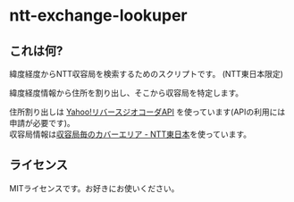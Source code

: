 # ntt-exchange-lookuper
## これは何?
緯度経度からNTT収容局を検索するためのスクリプトです。  (NTT東日本限定)

緯度経度情報から住所を割り出し、そこから収容局を特定します。  

住所割り出しは [Yahoo!リバースジオコーダAPI](http://developer.yahoo.co.jp/webapi/map/openlocalplatform/v1/reversegeocoder.html)
を使っています(APIの利用には申請が必要です)。  
収容局情報は[収容局毎のカバーエリア - NTT東日本](https://www.ntt-east.co.jp/info-st/info_dsl/area.html)を使っています。

## ライセンス
MITライセンスです。お好きにお使いください。